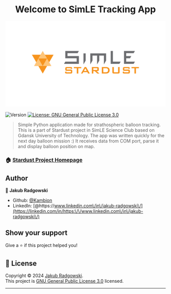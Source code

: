 <h1 align="center">Welcome to SimLE Tracking App</h1>
<img src="https://github.com/Kambion/SimLE-Tracking-App/blob/main/SimLE%20Stardust.png" />
<p>
  <img alt="Version" src="https://img.shields.io/badge/version-1.0.0-blue.svg?cacheSeconds=2592000" />
  <a href="https://www.gnu.org/licenses/gpl-3.0.html" target="_blank">
    <img alt="License: GNU General Public License 3.0" src="https://img.shields.io/badge/License-GNU General Public License 3.0-yellow.svg" />
  </a>
</p>

> Simple Python application made for strathospheric balloon tracking. This is a part of Stardust project in SimLE Science Club based on Gdansk University of Technology. The app was written quickly for the next day balloon mission :) It receives data from COM port, parse it and display balloon position on map.

### 🏠 [Stardust Project Homepage](https://simle.pl/projekty/stardust/)

## Author

👤 **Jakub Radgowski**

* Github: [@Kambion](https://github.com/Kambion)
* LinkedIn: [@https:\/\/www.linkedin.com\/in\/jakub-radgowski\/](https://linkedin.com/in/https:\/\/www.linkedin.com\/in\/jakub-radgowski\/)

## Show your support

Give a ⭐️ if this project helped you!

## 📝 License

Copyright © 2024 [Jakub Radgowski](https://github.com/Kambion).<br />
This project is [GNU General Public License 3.0](https://www.gnu.org/licenses/gpl-3.0.html) licensed.

***

